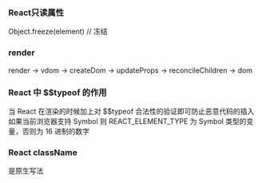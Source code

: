 ### React只读属性
Object.freeze(element) // 冻结

### render
render -> vdom -> createDom -> updateProps -> reconcileChildren -> dom
    

### React 中 $$typeof 的作用
当 React 在渲染的时候加上对 $$typeof 合法性的验证即可防止恶意代码的插入
如果当前浏览器支持 Symbol 则 REACT_ELEMENT_TYPE 为 Symbol 类型的变量，否则为 16 进制的数字

### React className
是原生写法